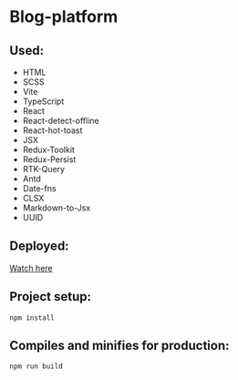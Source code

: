 # Blog-platform

## Used:

- HTML
- SCSS
- Vite
- TypeScript
- React
- React-detect-offline
- React-hot-toast
- JSX
- Redux-Toolkit
- Redux-Persist
- RTK-Query
- Antd
- Date-fns
- CLSX
- Markdown-to-Jsx
- UUID

## Deployed:

[Watch here](https://react-blog-platform-bice.vercel.app/)

## Project setup:

```
npm install
```

## Compiles and minifies for production:

```
npm run build
```
